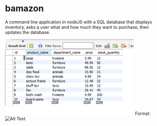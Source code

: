 # bamazon
A command line application in nodeJS with a SQL database that displays inventory, asks a user what and how much they want to purchase, then updates the database.

![Products Database](/images/productsDatabase.PNG)
Format: ![Alt Text](url)
